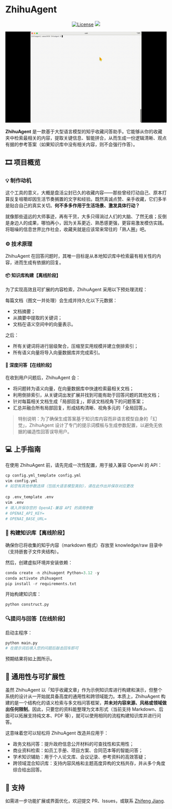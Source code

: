 # ZhihuAgent

<p align="center">
    <a href="https://github.com/SamuelGong/ZhihuAgent/blob/main/LICENSE"><img src="https://img.shields.io/github/license/SamuelGong/ZhihuAgent?color=yellow" alt="License"></a>
    <img src="https://badges.toozhao.com/badges/01JTNPK31TWKW54KJPBGMGWG2G/green.svg" />
</p>

![ZhihuAgent UI](assets/ZhihuAgent.gif)

**ZhihuAgent** 是一款基于大型语言模型的知乎收藏问答助手。它能够从你的收藏夹中检索最相关的内容，提取关键信息、智能拼合，从而生成一份逻辑清晰、观点有据的参考答案（如果知识库中没有相关内容，则不会强行作答）。

## 🎞️ 项目概览

### 💡 制作动机

这个工具的意义，大概是盘活尘封已久的收藏内容——那些曾经打动自己、原本打算反复咀嚼却因生活节奏搁置的文字和经验。既然真诚点赞、亲手收藏，它们多半是贴合自己的真实关切。**何不多多作用于生活场景、激发具体行动？**

就像那些遥远的大师事迹，再有干货，大多只得淌过人们的大脑、了然无痕；反倒是身边人的成果，哪怕再小，因为关系更近、熟悉感更强，更容易激发模仿实践。将聒噪的信息世界比作社会，收藏夹就是应该常来常往的「熟人圈」吧。

### ⚙️ 技术原理

ZhihuAgent 在回答问题时，其唯一目标是从本地知识库中检索最有相关性的内容，进而生成有依据的回复。

#### 📦 知识库构建【离线阶段】

为了实现高效且可扩展的内容检索，ZhihuAgent 采用以下预处理流程：

每篇文档（图文一并处理）会生成并持久化以下元数据：
- 文档摘要；
- 从摘要中提取的关键词；
- 文档在语义空间中的向量表示。

之后：
- 所有关键词将进行层级聚合，压缩至实用规模并建立倒排索引；
- 所有语义向量将导入向量数据库并完成索引。

#### 🤖 深度问答【在线阶段】

在收到用户问题后，ZhihuAgent 会：
- 将问题转为语义向量，在向量数据库中快速检索最相关文档；
- 利用倒排索引，从关键词出发扩展并找到可能有助于回答问题的其他文档；
- 针对每篇相关文档生成「局部回复」，即该文档视角下的问题答案；
- 汇总并融合所有局部回复，形成结构清晰、视角多元的「全局回答」。

> 特别说明：为了确保生成答案基于知识库内容而非语言模型自身的「幻觉」，ZhihuAgent 设计了专门的提示词模板与生成参数配置，以避免无依据的编造性回答误导用户。

## 💻 上手指南

在使用 ZhihuAgent 前，请先完成一次性配置，用于接入兼容 OpenAI 的 API：

```python
cp config.yml_template config.yml
vim config.yml
# 如您有其他参数选择（包括大语言模型类别），请在此作出并保存对应更改

cp .env_template .env
vim .env
# 填入并保存您的 OpenAI-兼容 API 的调用参数
# OPENAI_API_KEY=
# OPENAI_BASE_URL=
```

### 🧠 构建知识库【离线阶段】

确保你已将收集的知乎内容（markdown 格式）存放至 knowledge/raw 目录中（支持嵌套子文件夹结构）。

然后，创建虚拟环境并安装依赖：

```python
conda create -n zhihuagent Python=3.12 -y
conda activate zhihuagent
pip install -r requirements.txt
```

开始构建知识库：

```python
python construct.py
```

### 🔍提问与回答【在线阶段】

启动主程序：

```python
python main.py
# 在提示词后填入您的问题后敲击回车即可
```

预期结果将如上图所示。

## 🔄 通用性与可扩展性
虽然 ZhihuAgent 以「知乎收藏文章」作为示例知识库进行构建和演示，但整个系统的设计从一开始就具备高度的通用性和跨领域能力。本质上，ZhihuAgent 构建的是一个结构化的语义检索与多文档问答框架，**并未对内容来源、风格或领域做出任何限制**。因此，只要您的资料能整理为文本形式（当前支持 Markdown、后面可以拓展支持纯文本、PDF 等），就可以使用相同的流程构建知识库并进行问答。

这意味着您可以轻松将 ZhihuAgent 改造并应用于：
- 政务文档问答：提升政府信息公开材料的可查找性和实用性；
- 商业资料检索：如员工手册、项目方案、合同范本等的智能问答；
- 学术知识辅助：用于个人论文库、会议记录、参考资料的高效答疑；
- 跨领域混合知识库：支持内容风格和主题高度异构的文档共存，并从多个角度综合给出回答。

## 🤗 支持

如需进一步功能扩展或界面优化，欢迎提交 PR、Issues，或联系 [Zhifeng Jiang](zjiangaj@connect.ust.hk).
